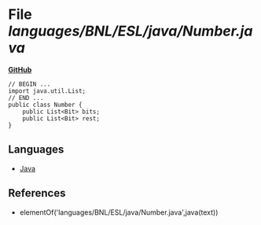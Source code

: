 # File _languages/BNL/ESL/java/Number.java_
**[GitHub](https://github.com/softlang/yas/blob/master/languages/BNL/ESL/java/Number.java)**
```
// BEGIN ...
import java.util.List;
// END ...
public class Number {
    public List<Bit> bits;
    public List<Bit> rest;
}
```

## Languages
* [Java](../languages/Java.md)

## References
* elementOf('languages/BNL/ESL/java/Number.java',java(text))
